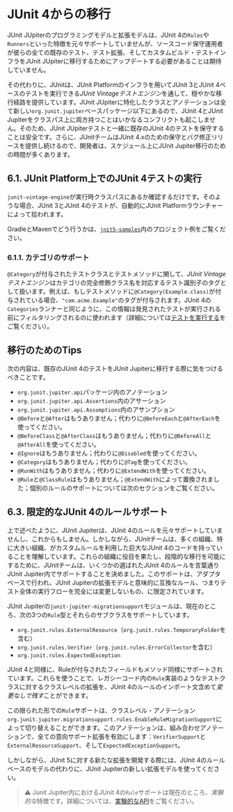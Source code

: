 # JUnit 4からの移行
JUnit JUpiterのプログラミングモデルと拡張モデルは、JUnit 4の`Rules`や`Runners`といった特徴を元々サポートしていませんが、ソースコード保守運用者が彼らの全ての既存のテスト、テスト拡張、そしてカスタムビルド・テストインフラをJUnit JUpiterに移行するためにアップデートする必要があることは期待していません。

その代わりに、JUnitは、JUnit Platformのインフラを用いてJUnit 3とJUnit 4ベースのテストを実行できる*JUnit Vintageテストエンジン*を通して、穏やかな移行経路を提供しています。JUnit JUpiterに特化したクラスとアノテーションは全て新しい`org.junit.jupiter`ベースパッケージ以下にあるので、JUnit 4とJUnit Jupiterをクラスパス上に両方持つことはいかなるコンフリクトも起こしません。そのため、JUnit JUpiterテストと一緒に既存のJUnit 4のテストを保守することは安全です。さらに、JUnitチームはJUnit 4.xのための保守とバグ修正リリースを提供し続けるので、開発者は、スケジュール上にJUnit Jupiter移行のための時間が多くあります。

## 6.1. JUnit Platform上でのJUnit 4テストの実行
`junit-vintage-engine`が実行時クラスパスにあるか確認するだけです。そのような場合、JUnit 3とJUnit 4のテストが、自動的にJUnit Platformラウンチャーによって拾われます。

GradleとMavenでどう行うかは、[`jnit5-samples`](https://github.com/junit-team/junit5-samples)内のプロジェクト例をご覧ください。

### 6.1.1. カテゴリのサポート
`@Category`が付与されたテストクラスとテストメソッドに関して、*JUnit Vintageテストエンジン*はカテゴリの完全修飾クラス名を対応するテスト識別子のタグとして扱います。例えば、もしテストメソッドに`@Category(Example.class)`が付与されている場合、`"com.acme.Example"`のタグが付与されます。JUnit 4の`Categories`ランナーと同じように、この情報は発見されたテストが実行される前にフィルタリングされるのに使われます（詳細については[テストを実行する]()をご覧ください）。

## 移行のためのTips
次の内容は、既存のJUnit 4のテストをJUnit Jupiterに移行する際に気をつけるべきことです。

- `org.junit.jupiter.api`パッケージ内のアノテーション
- `org.junit.jupiter.api.Assertions`内のアサーション
- `org.junit.jupiter.api.Assumptions`内のアサンプション
- `@Before`と`@After`はもうありません；代わりに`@BeforeEach`と`@AfterEach`を使ってください。
- `@BeforeClass`と`@AfterClass`はもうありません；代わりに`@BeforeAll`と`@AfterAll`を使ってください。
- `@Ignore`はもうありません；代わりに`@Disabled`を使ってください。
- `@Category`はもうありません；代わりに`@Tag`を使ってください。
- `@RunWith`はもうありません；代わりに`@ExtendWith`を使ってください。
- `@Rule`と`@ClassRule`はもうありません；`@ExtendWith`によって置換されました；個別のルールのサポートについては次のセクションをご覧ください。

## 6.3. 限定的なJUnit 4のルールサポート
上で述べたように、JUnit Jupiterは、JUnit 4のルールを元々サポートしていませんし、これからもしません。しかしながら、JUnitチームは、多くの組織、特に大きい組織、がカスタムルールを利用した巨大なJUnit 4のコードを持っていることを理解しています。これらの組織に役目を果たし、段階的な移行を可能にするために、JUnitチームは、いくつかの選ばれたJUnit 4のルールを言葉通りJUnit Jupiter内でサポートすることを決めました。このサポートは、アダプタベースで行われ、JUnit Jupiterの拡張モデルと意味的に互換なルール、つまりテスト全体の実行フローを完全には変更しないもの、に限定されています。

JUnit Jupiterの`junit-jupiter-migrationsupport`モジュールは、現在のところ、次の3つの`Rule`型とそれらのサブクラスをサポートしています。

- `org.junit.rules.ExternalResource`（`org.junit.rules.TemporaryFolder`を含む）
- `org.junit.rules.Verifier`（`org.junit.rules.ErrorCollector`を含む）
- `org.junit.rules.ExpectedException`

JUnit 4と同様に、Ruleが付与されたフィールドもメソッド同様にサポートされています。これらを使うことで、レガシーコード内の`Rule`実装のようなテストクラスに対するクラスレベルの拡張を、JUnit 4のルールのインポート文含めて*変更なしで残す*ことができます。

この限られた形での`Rule`サポートは、クラスレベル・アノテーション`org.junit.jupiter.migrationsupport.rules.EnableRuleMigrationSupport`によって切り替えることができます。このアノテーションは、組み合わせアノテーションで、全ての意向サポート拡張を有効にします：`VerifierSupport`と`ExternalResourceSupport`、そして`ExpectedExceptionSupport`。

しかしながら、JUnit 5に対する新たな拡張を開発する際には、JUnit 4のルールベースのモデルの代わりに、JUnit Jupiterの新しい拡張モデルを使ってください。

> ⚠️ Junit Jupiter内におけるJUnit 4の`Rule`サポートは現在のところ、*実験的な*特徴です。詳細については、[実験的なAPI]()をご覧ください。
